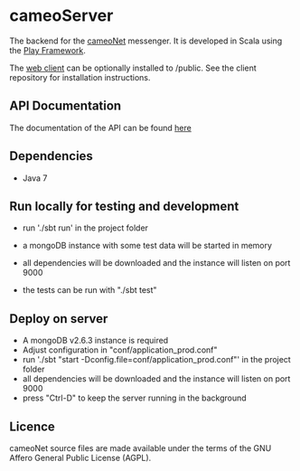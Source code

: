 cameoServer
================

The backend for the [cameoNet](https://cameonet.de) messenger. It is developed in Scala using the [Play Framework](https://www.playframework.com/).

The [web client](https://github.com/memoConnect/cameoJSClient) can be optionally installed to /public. See the client repository for installation instructions.


API Documentation
----------------

The documentation of the API can be found [here](http://docs.cameo.apiary.io/) 


Dependencies
----------------

* Java 7


Run locally for testing and development
----------------

* run './sbt run' in the project folder
* a mongoDB instance with some test data will be started in memory
* all dependencies will be downloaded and the instance will listen on port 9000

* the tests can be run with "./sbt test"


Deploy on server
----------------

* A mongoDB v2.6.3 instance is required
* Adjust configuration in "conf/application_prod.conf"
* run './sbt "start -Dconfig.file=conf/application_prod.conf"' in the project folder
* all dependencies will be downloaded and the instance will listen on port 9000
* press "Ctrl-D" to keep the server running in the background


Licence
----------------

cameoNet source files are made available under the terms of the GNU Affero General Public License (AGPL).
